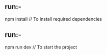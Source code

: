 ## run:-
npm install // To install required dependencies


## run:-
npm run dev    // To start the project
